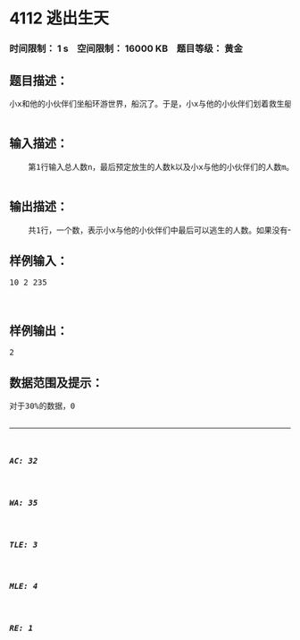 # 4112 逃出生天   
### 时间限制： 1 s&nbsp;&nbsp;&nbsp;&nbsp;空间限制： 16000 KB&nbsp;&nbsp;&nbsp;&nbsp;题目等级： 黄金  
## 题目描述：  

<pre>
小x和他的小伙伴们坐船环游世界，船沉了。于是，小x与他的小伙伴们划着救生艇逃到一个荒芜人烟的小岛。（只是表面罢了）刚下船，就被几个从丛林深处窜出来的几个野蛮人抓住了。小x和他的小伙伴们被绑在岛上森林里的大树上，他们旁边的树上都绑着一个沉船后逃生的人。这时，小x听到，旁边两个野蛮人的谈话：野蛮人甲说：‘叽里呱啦——尼界哦降低阿，具炕仿晦——’野蛮人乙说：‘字节哦佛，及，杰莫，骨——’野蛮人甲接着说：‘哇咔哇咔，机唔旧闻，勘筽我都——’……”幸亏小x精通各种语言，翻译成能听懂的语言就是：“甲说：‘抓了这么多人，足够开一个人肉PARTY了。’乙说：‘好啊，好啊，好久没吃人肉了！’甲接着说：‘嗯，就明天开PARTY，你把刀磨好。’……”小x已经知道了整个岛上有n个人将有可能要被做成人肉大餐，可野蛮人有个野蛮的吃人规则：把n个人分别排上号，第1~n个人分别对应1~n号。野蛮人每次从人群中挑出号码不是素数的人拉走宰掉（野蛮人也会素数？！），剩下的人重新从1开始按顺序排号，接着，野蛮人又会找出那些不是“素数”的倒霉鬼，拉去做成人肉大餐。就这样不断循环，野蛮人每次找出号码不是素数的人，剩下的人重新排号，直到剩下的人数小于或等于k时，这些幸运儿就会被放生。小x和他的小伙伴们已经提前预知了他们最开始的号码是多少，他们想知道，他们之中，有几个幸运儿会虎口脱险，得以放生。  

</pre>
  
  
## 输入描述：  

<pre>
    第1行输入总人数n，最后预定放生的人数k以及小x与他的小伙伴们的人数m。接下来m行，每行是一个数a，表示小x与他的小伙伴们最初的号码。  

</pre>
  
  
## 输出描述：  

<pre>
    共1行，一个数，表示小x与他的小伙伴们中最后可以逃生的人数。如果没有一个人能虎口逃生，那么就输出“GAME OVER！”（输出不包括双引号）
</pre>
  
  
## 样例输入：  

<pre>
10 2 235  
  

</pre>
  
  
## 样例输出：  

<pre>
2
</pre>
  
  
## 数据范围及提示：  

<pre>
对于30%的数据，0<n<=1000，k<=20，m<=10对于60%的数据，0<n<=10000，k<=20，m<=10对于100%的数据，0<n<=100000，k<=20，m<=10  

</pre>
  
  
***  

##### AC: 32  
##### WA: 35  
##### TLE: 3  
##### MLE: 4  
##### RE: 1  
